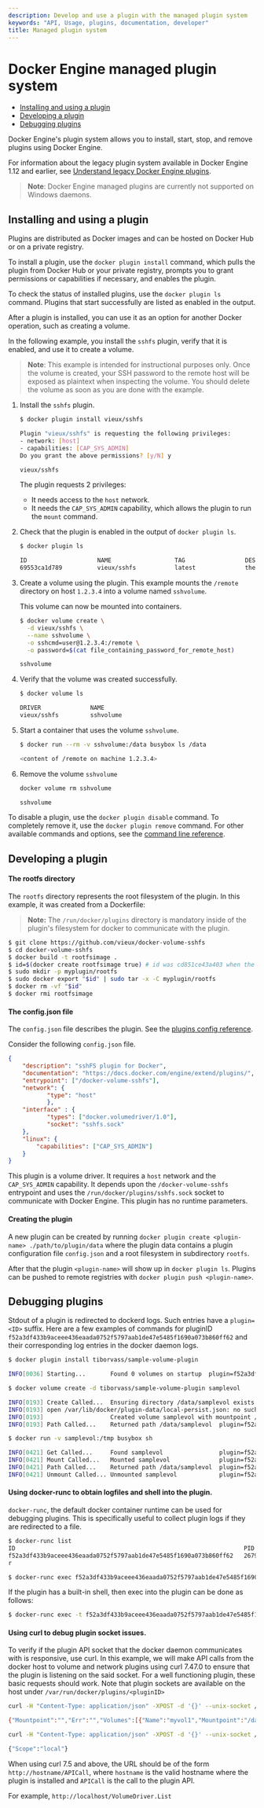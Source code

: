```yaml
---
description: Develop and use a plugin with the managed plugin system
keywords: "API, Usage, plugins, documentation, developer"
title: Managed plugin system
---
```


<!-- This file is maintained within the docker/cli Github
     repository at https://github.com/docker/cli/. Make all
     pull requests against that repo. If you see this file in
     another repository, consider it read-only there, as it will
     periodically be overwritten by the definitive file. Pull
     requests which include edits to this file in other repositories
     will be rejected.
-->

# Docker Engine managed plugin system

* [Installing and using a plugin](index.md#installing-and-using-a-plugin)
* [Developing a plugin](index.md#developing-a-plugin)
* [Debugging plugins](index.md#debugging-plugins)

Docker Engine's plugin system allows you to install, start, stop, and remove
plugins using Docker Engine.

For information about the legacy plugin system available in Docker Engine 1.12
and earlier, see [Understand legacy Docker Engine plugins](legacy_plugins.md).

> **Note**: Docker Engine managed plugins are currently not supported
on Windows daemons.

## Installing and using a plugin

Plugins are distributed as Docker images and can be hosted on Docker Hub or on
a private registry.

To install a plugin, use the `docker plugin install` command, which pulls the
plugin from Docker Hub or your private registry, prompts you to grant
permissions or capabilities if necessary, and enables the plugin.

To check the status of installed plugins, use the `docker plugin ls` command.
Plugins that start successfully are listed as enabled in the output.

After a plugin is installed, you can use it as an option for another Docker
operation, such as creating a volume.

In the following example, you install the `sshfs` plugin, verify that it is
enabled, and use it to create a volume.

> **Note**: This example is intended for instructional purposes only. Once the volume is created, your SSH password to the remote host will be exposed as plaintext when inspecting the volume. You should delete the volume as soon as you are done with the example.

1.  Install the `sshfs` plugin.

    ```bash
    $ docker plugin install vieux/sshfs

    Plugin "vieux/sshfs" is requesting the following privileges:
    - network: [host]
    - capabilities: [CAP_SYS_ADMIN]
    Do you grant the above permissions? [y/N] y

    vieux/sshfs
    ```

    The plugin requests 2 privileges:
    
    - It needs access to the `host` network.
    - It needs the `CAP_SYS_ADMIN` capability, which allows the plugin to run
    the `mount` command.

2.  Check that the plugin is enabled in the output of `docker plugin ls`.

    ```bash
    $ docker plugin ls

    ID                    NAME                  TAG                 DESCRIPTION                   ENABLED
    69553ca1d789          vieux/sshfs           latest              the `sshfs` plugin            true
    ```

3.  Create a volume using the plugin.
    This example mounts the `/remote` directory on host `1.2.3.4` into a
    volume named `sshvolume`.   

    This volume can now be mounted into containers.

    ```bash
    $ docker volume create \
      -d vieux/sshfs \
      --name sshvolume \
      -o sshcmd=user@1.2.3.4:/remote \
      -o password=$(cat file_containing_password_for_remote_host)

    sshvolume
    ```
4.  Verify that the volume was created successfully.

    ```bash
    $ docker volume ls

    DRIVER              NAME
    vieux/sshfs         sshvolume
    ```

5.  Start a container that uses the volume `sshvolume`.

    ```bash
    $ docker run --rm -v sshvolume:/data busybox ls /data

    <content of /remote on machine 1.2.3.4>
    ```

6.  Remove the volume `sshvolume`
    ```bash
    docker volume rm sshvolume

    sshvolume
    ```
To disable a plugin, use the `docker plugin disable` command. To completely
remove it, use the `docker plugin remove` command. For other available
commands and options, see the
[command line reference](../reference/commandline/index.md).


## Developing a plugin

#### The rootfs directory
The `rootfs` directory represents the root filesystem of the plugin. In this
example, it was created from a Dockerfile:

>**Note:** The `/run/docker/plugins` directory is mandatory inside of the
plugin's filesystem for docker to communicate with the plugin.

```bash
$ git clone https://github.com/vieux/docker-volume-sshfs
$ cd docker-volume-sshfs
$ docker build -t rootfsimage .
$ id=$(docker create rootfsimage true) # id was cd851ce43a403 when the image was created
$ sudo mkdir -p myplugin/rootfs
$ sudo docker export "$id" | sudo tar -x -C myplugin/rootfs
$ docker rm -vf "$id"
$ docker rmi rootfsimage
```

#### The config.json file

The `config.json` file describes the plugin. See the [plugins config reference](config.md).

Consider the following `config.json` file.

```json
{
	"description": "sshFS plugin for Docker",
	"documentation": "https://docs.docker.com/engine/extend/plugins/",
	"entrypoint": ["/docker-volume-sshfs"],
	"network": {
		   "type": "host"
		   },
	"interface" : {
		   "types": ["docker.volumedriver/1.0"],
		   "socket": "sshfs.sock"
	},
	"linux": {
		"capabilities": ["CAP_SYS_ADMIN"]
	}
}
```

This plugin is a volume driver. It requires a `host` network and the
`CAP_SYS_ADMIN` capability. It depends upon the `/docker-volume-sshfs`
entrypoint and uses the `/run/docker/plugins/sshfs.sock` socket to communicate
with Docker Engine. This plugin has no runtime parameters.

#### Creating the plugin

A new plugin can be created by running
`docker plugin create <plugin-name> ./path/to/plugin/data` where the plugin
data contains a plugin configuration file `config.json` and a root filesystem
in subdirectory `rootfs`.

After that the plugin `<plugin-name>` will show up in `docker plugin ls`.
Plugins can be pushed to remote registries with
`docker plugin push <plugin-name>`.


## Debugging plugins

Stdout of a plugin is redirected to dockerd logs. Such entries have a
`plugin=<ID>` suffix. Here are a few examples of commands for pluginID
`f52a3df433b9aceee436eaada0752f5797aab1de47e5485f1690a073b860ff62` and their
corresponding log entries in the docker daemon logs.

```bash
$ docker plugin install tiborvass/sample-volume-plugin

INFO[0036] Starting...       Found 0 volumes on startup  plugin=f52a3df433b9aceee436eaada0752f5797aab1de47e5485f1690a073b860ff62
```

```bash
$ docker volume create -d tiborvass/sample-volume-plugin samplevol

INFO[0193] Create Called...  Ensuring directory /data/samplevol exists on host...  plugin=f52a3df433b9aceee436eaada0752f5797aab1de47e5485f1690a073b860ff62
INFO[0193] open /var/lib/docker/plugin-data/local-persist.json: no such file or directory  plugin=f52a3df433b9aceee436eaada0752f5797aab1de47e5485f1690a073b860ff62
INFO[0193]                   Created volume samplevol with mountpoint /data/samplevol  plugin=f52a3df433b9aceee436eaada0752f5797aab1de47e5485f1690a073b860ff62
INFO[0193] Path Called...    Returned path /data/samplevol  plugin=f52a3df433b9aceee436eaada0752f5797aab1de47e5485f1690a073b860ff62
```

```bash
$ docker run -v samplevol:/tmp busybox sh

INFO[0421] Get Called...     Found samplevol                plugin=f52a3df433b9aceee436eaada0752f5797aab1de47e5485f1690a073b860ff62
INFO[0421] Mount Called...   Mounted samplevol              plugin=f52a3df433b9aceee436eaada0752f5797aab1de47e5485f1690a073b860ff62
INFO[0421] Path Called...    Returned path /data/samplevol  plugin=f52a3df433b9aceee436eaada0752f5797aab1de47e5485f1690a073b860ff62
INFO[0421] Unmount Called... Unmounted samplevol            plugin=f52a3df433b9aceee436eaada0752f5797aab1de47e5485f1690a073b860ff62
```

#### Using docker-runc to obtain logfiles and shell into the plugin.

`docker-runc`, the default docker container runtime can be used for debugging
plugins. This is specifically useful to collect plugin logs if they are
redirected to a file.

```bash
$ docker-runc list
ID                                                                 PID         STATUS      BUNDLE                                                                                       CREATED
f52a3df433b9aceee436eaada0752f5797aab1de47e5485f1690a073b860ff62   2679        running     /run/docker/libcontainerd/f52a3df433b9aceee436eaada0752f5797aab1de47e5485f1690a073b860ff62	2017-02-06T21:53:03.031537592Z
r
```

```bash
$ docker-runc exec f52a3df433b9aceee436eaada0752f5797aab1de47e5485f1690a073b860ff62 cat /var/log/plugin.log
```

If the plugin has a built-in shell, then exec into the plugin can be done as
follows:
```bash
$ docker-runc exec -t f52a3df433b9aceee436eaada0752f5797aab1de47e5485f1690a073b860ff62 sh
```

#### Using curl to debug plugin socket issues.

To verify if the plugin API socket that the docker daemon communicates with
is responsive, use curl. In this example, we will make API calls from the
docker host to volume and network plugins using curl 7.47.0 to ensure that
the plugin is listening on the said socket. For a well functioning plugin,
these basic requests should work. Note that plugin sockets are available on the host under `/var/run/docker/plugins/<pluginID>`


```bash
curl -H "Content-Type: application/json" -XPOST -d '{}' --unix-socket /var/run/docker/plugins/e8a37ba56fc879c991f7d7921901723c64df6b42b87e6a0b055771ecf8477a6d/plugin.sock http:/VolumeDriver.List

{"Mountpoint":"","Err":"","Volumes":[{"Name":"myvol1","Mountpoint":"/data/myvol1"},{"Name":"myvol2","Mountpoint":"/data/myvol2"}],"Volume":null}
```

```bash
curl -H "Content-Type: application/json" -XPOST -d '{}' --unix-socket /var/run/docker/plugins/45e00a7ce6185d6e365904c8bcf62eb724b1fe307e0d4e7ecc9f6c1eb7bcdb70/plugin.sock http:/NetworkDriver.GetCapabilities

{"Scope":"local"}
```
When using curl 7.5 and above, the URL should be of the form
`http://hostname/APICall`, where `hostname` is the valid hostname where the
plugin is installed and `APICall` is the call to the plugin API.

For example, `http://localhost/VolumeDriver.List`
